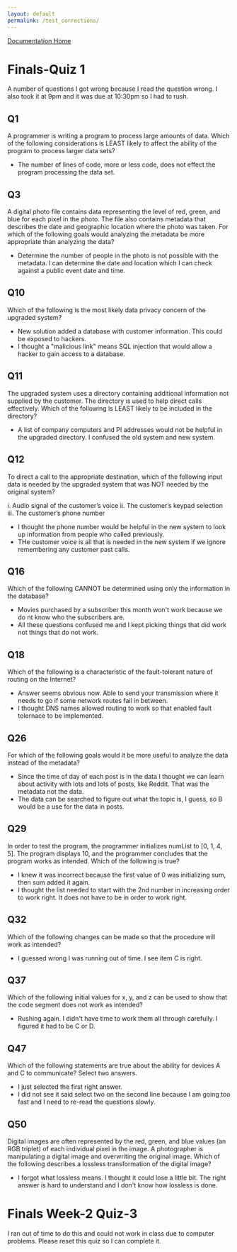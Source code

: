 ```yaml
---
layout: default
permalink: /test_corrections/
---
```

[Documentation Home](../docs)


# Finals-Quiz 1
A number of questions I got wrong because I read the question wrong. I also took it at 9pm and it was due at 10:30pm so I had to rush.

## Q1 
A programmer is writing a program to process large amounts of data. Which of the following considerations is LEAST likely to affect the ability of the program to process larger data sets?
* The number of lines of code, more or less code, does not effect the program processing the data set.

## Q3
A digital photo file contains data representing the level of red, green, and blue for each pixel in the photo. The file also contains metadata that describes the date and geographic location where the photo was taken. 
For which of the following goals would analyzing the metadata be more appropriate than analyzing the data?
* Determine the number of people in the photo is not possible with the metadata. I can determine the date and location which I can check against a public event date and time.

## Q10
Which of the following is the most likely data privacy concern of the upgraded system?
* New solution added a database with customer information. This could be exposed to hackers. 
* I thought a "malicious link" means SQL injection that would allow a hacker to gain access to a database.

## Q11
The upgraded system uses a directory containing additional information not supplied by the customer. The directory is used to help direct calls effectively. Which of the following is LEAST likely to be included in the directory?
* A list of company computers and PI addresses would not be helpful in the upgraded directory. I confused the old system and new system.

## Q12 
To direct a call to the appropriate destination, which of the following input data is needed by the upgraded system that was NOT needed by the original system?

i. Audio signal of the customer’s voice
ii. The customer’s keypad selection
iii. The customer’s phone number

* I thought the phone number would be helpful in the new system to look up information from people who called previously. 
* THe customer voice is all that is needed in the new system if we ignore remembering any customer past calls.

## Q16
Which of the following CANNOT be determined using only the information in the database?

* Movies purchased by a subscriber this month won't work because we do nt know who the subscribers are.
* All these questions confused me and I kept picking things that did work not things that do not work.

## Q18
Which of the following is a characteristic of the fault-tolerant nature of routing on the Internet?
* Answer seems obvious now. Able to send your transmission where it needs to go if some network routes fail in between. 
* I thought DNS names allowed routing to work so that enabled fault tolernace to be implemented.

## Q26
For which of the following goals would it be more useful to analyze the data instead of the metadata?
* Since the time of day of each post is in the data I thought we can learn about activity with lots and lots of posts, like Reddit. That was the metadata not the data.
* The data can be searched to figure out what the topic is, I guess, so B would be a use for the data in posts.

## Q29
In order to test the program, the programmer initializes numList to [0, 1, 4, 5]. The program displays 10, and the programmer concludes that the program works as intended.
Which of the following is true?
* I knew it was incorrect because the first value of 0 was initializing sum, then sum added it again. 
* I thought the list needed to start with the 2nd number in increasing order to work right. It does not have to be in order to work right.

## Q32
Which of the following changes can be made so that the procedure will work as intended?
* I guessed wrong I was running out of time. I see item C is right.

## Q37
Which of the following initial values for x, y, and z can be used to show that the code segment does not work as intended?
* Rushing again. I didn't have time to work them all through carefully. I figured it had to be C or D.

## Q47
Which of the following statements are true about the ability for devices A and C to communicate?
Select two answers.
* I just selected the first right answer. 
* I did not see it said select two on the second line because I am going too fast and I need to re-read the questions slowly.

## Q50
Digital images are often represented by the red, green, and blue values (an RGB triplet) of each individual pixel in the image. A photographer is manipulating a digital image and overwriting the original image. 
Which of the following describes a lossless transformation of the digital image?
* I forgot what lossless means. I thought it could lose a little bit. The right answer is hard to understand and I don't know how lossless is done.


# Finals Week-2 Quiz-3
I ran out of time to do this and could not work in class due to computer problems. Please reset this quiz so I can complete it.
